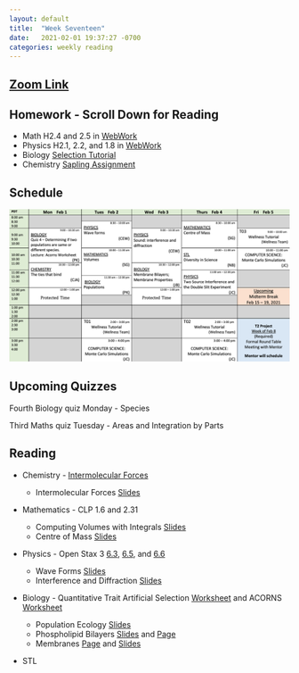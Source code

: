 ```yaml
---
layout: default
title:  "Week Seventeen"
date:   2021-02-01 19:37:27 -0700
categories: weekly reading
---
```

## [Zoom Link](https://ubc.zoom.us/j/69489092134?pwd=ZTRxOFNmRmNVT3NpWVhmV0VDTEpyUT09)

## Homework - Scroll Down for Reading
- Math H2.4 and 2.5 in [WebWork](https://webwork.elearning.ubc.ca/webwork2/2020W1-2_SCIE_010_001/)
- Physics H2.1, 2.2, and 1.8 in [WebWork](https://webwork.elearning.ubc.ca/webwork2/2020W1-2_SCIE_010_001/)
- Biology [Selection Tutorial](https://canvas.ubc.ca/courses/62806/modules/items/1883058)
- Chemistry [Sapling Assignment](https://canvas.ubc.ca/courses/62920/modules/items/2866542)


## Schedule

![Week Seventeen Schedule](/assets/w17schedule.png)

## Upcoming Quizzes

Fourth Biology quiz Monday - Species   
<!-- First Physics quiz Monday/Tuesday - Waves and Acoustics   -->
Third Maths quiz Tuesday - Areas and Integration by Parts    
<!-- Third Maths test Tuesday - Increasing and decreasing functions and critical points      -->
<!-- First Chemistry quiz Thursday/Friday - Kinetics    -->

## Reading

- Chemistry - [Intermolecular Forces](https://canvas.ubc.ca/courses/62920/modules/items/2875691)
    - Intermolecular Forces [Slides](https://canvas.ubc.ca/courses/62920/files/12535229?wrap=1)

	
- Mathematics - <!-- 7 on [Active Calculus](https://activecalculus.org/) and -->CLP 1.6 and 2.31
    - Computing Volumes with Integrals [Slides](https://canvas.ubc.ca/courses/62921/files/12702674?wrap=1)
    - Centre of Mass [Slides](https://canvas.ubc.ca/courses/62921/files/12768511?wrap=1)

- Physics - <!--[Waves on WebWork](https://webwork.elearning.ubc.ca/webwork2/2020W1-2_SCIE_010_001/) -->Open Stax 3 [6.3](https://openstax.org/books/university-physics-volume-3/pages/6-3-the-compton-effect), [6.5](https://openstax.org/books/university-physics-volume-3/pages/6-5-de-broglies-matter-waves), and [6.6](https://openstax.org/books/university-physics-volume-3/pages/6-6-wave-particle-duality)<!-- Vol. 1 Ch. 16, 18, Vol. 3 Ch. 3.1 and 3.2 -->
    - Wave Forms [Slides](https://canvas.ubc.ca/courses/62922/files/12686502/download) 
    - Interference and Diffraction [Slides](https://canvas.ubc.ca/courses/62922/files/12751342/download)


- Biology - Quantitative Trait Artificial Selection [Worksheet](https://canvas.ubc.ca/courses/62806/files/12555704?wrap=1) and ACORNS [Worksheet](https://canvas.ubc.ca/courses/62806/files/12515861?wrap=1)
    - Population Ecology [Slides](https://canvas.ubc.ca/courses/62806/modules/items/2891692)
    - Phospholipid Bilayers [Slides](https://canvas.ubc.ca/courses/62806/files/8407384/download?wrap=1) and [Page](https://canvas.ubc.ca/courses/62806/pages/membranes-phospholipid-bilayers?module_item_id=1883060)
    - Membranes [Page](https://canvas.ubc.ca/courses/62806/pages/membranes-general-properties?module_item_id=1883061) and [Slides](https://canvas.ubc.ca/courses/62806/files/8410618/download?wrap=1)


- STL
